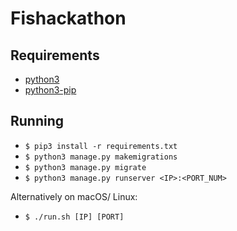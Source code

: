 # Fishackathon

## Requirements 
- [python3](https://www.python.org/download/releases/3.0/)
- [python3-pip](https://pip.pypa.io/en/stable/installing/)

## Running
- `$ pip3 install -r requirements.txt`
- `$ python3 manage.py makemigrations`
- `$ python3 manage.py migrate`
- `$ python3 manage.py runserver <IP>:<PORT_NUM>`

Alternatively on macOS/ Linux:
- `$ ./run.sh [IP] [PORT]`
